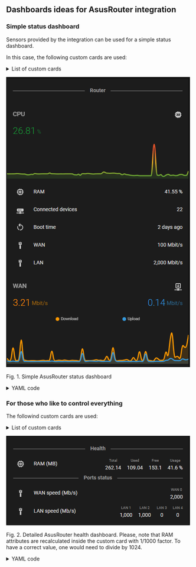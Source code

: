 ## Dashboards ideas for AsusRouter integration

### Simple status dashboard

Sensors provided by the integration can be used for a simple status dashboard.

In this case, the following custom cards are used:

<details>
<summary>List of custom cards</summary>

- [stack-in-card](https://github.com/custom-cards/stack-in-card)
- [text-divider-row](https://github.com/iantrich/text-divider-row)
- [mini-graph-card](https://github.com/kalkih/mini-graph-card)
</details>

![Simple AsusRouter status dashboard](Fig-Dashboard-1.png)

Fig. 1. Simple AsusRouter status dashboard

<details>
<summary>YAML code</summary>

*Replace `rt_ac66u` with your device*

```yaml
type: custom:stack-in-card
cards:
  - type: entities
    entities:
      - text: Router
        type: custom:text-divider-row
  - type: custom:mini-graph-card
    name: CPU
    color_thresholds:
      - color: '#159F3B'
        value: 0
      - color: '#F2B528'
        value: 50
      - color: '#DD5129'
        value: 80
    decimals: 2
    entities:
      - entity: sensor.rt_ac66u_cpu
        name: CPU
        show_state: true
        state_adaptive_color: true
    font_size: 75
    hour24: true
    hours_to_show: 1
    line_width: 3
    points_per_hour: 120
    update_interval: 10
  - type: entities
    entities:
      - entity: sensor.rt_ac66u_ram
        name: RAM
      - entity: sensor.rt_ac66u_connected_devices
        name: Connected devices
      - entity: sensor.rt_ac66u_boot_time
        name: Boot time
      - entity: sensor.rt_ac66u_wan_speed
        name: WAN
      - entity: sensor.rt_ac66u_lan_speed
        name: LAN
  - type: custom:mini-graph-card
    name: WAN
    decimals: 2
    entities:
      - entity: sensor.rt_ac66u_wan_download_speed
        name: Download
        show_state: true
        state_adaptive_color: true
      - entity: sensor.rt_ac66u_wan_upload_speed
        name: Upload
        show_state: true
        state_adaptive_color: true
    font_size: 75
    hour24: true
    hours_to_show: 3
    line_width: 3
    points_per_hour: 30
    update_interval: 300
```
</details>


### For those who like to control everything

The followind custom cards are used:

<details>
<summary>List of custom cards</summary>

- [stack-in-card](https://github.com/custom-cards/stack-in-card)
- [multiple-entity-row](https://github.com/benct/lovelace-multiple-entity-row)
</details>

![Detailed AsusRouter health dashboard](Fig-Dashboard-2.png)

Fig. 2. Detailed AsusRouter health dashboard. Please, note that RAM attributes are recalculated inside the custom card with 1/1000 factor. To have a correct value, one would need to divide by 1024.

<details>
<summary>YAML code</summary>

*Replace `rt_ac66u` with your device*

```yaml
type: custom:stack-in-card
cards:
  - type: entities
    entities:
      - type: custom:text-divider-row
        text: Health
      - type: custom:multiple-entity-row
        entity: sensor.rt_ac66u_ram
        name: RAM (MB)
        show_state: true
        state_header: Usage
        entities:
          - entity: sensor.rt_ac66u_ram
            attribute: Total
            name: Total
            format: kilo
          - entity: sensor.rt_ac66u_ram
            attribute: Used
            name: Used
            format: kilo
          - entity: sensor.rt_ac66u_ram
            attribute: Free
            name: Free
            format: kilo
      - type: custom:text-divider-row
        text: Ports status
      - type: custom:multiple-entity-row
        entity: sensor.rt_ac66u_lan_speed
        name: WAN speed (Mb/s)
        show_state: true
        state_header: WAN 0
        unit: false
      - type: custom:multiple-entity-row
        entity: sensor.rt_ac66u_lan_speed
        name: LAN speed (Mb/s)
        show_state: false
        entities:
          - entity: sensor.rt_ac66u_lan_speed
            attribute: LAN 1
            name: LAN 1
          - entity: sensor.rt_ac66u_lan_speed
            attribute: LAN 2
            name: LAN 2
          - entity: sensor.rt_ac66u_lan_speed
            attribute: LAN 3
            name: LAN 3
          - entity: sensor.rt_ac66u_lan_speed
            attribute: LAN 4
            name: LAN 4

```
</details>



